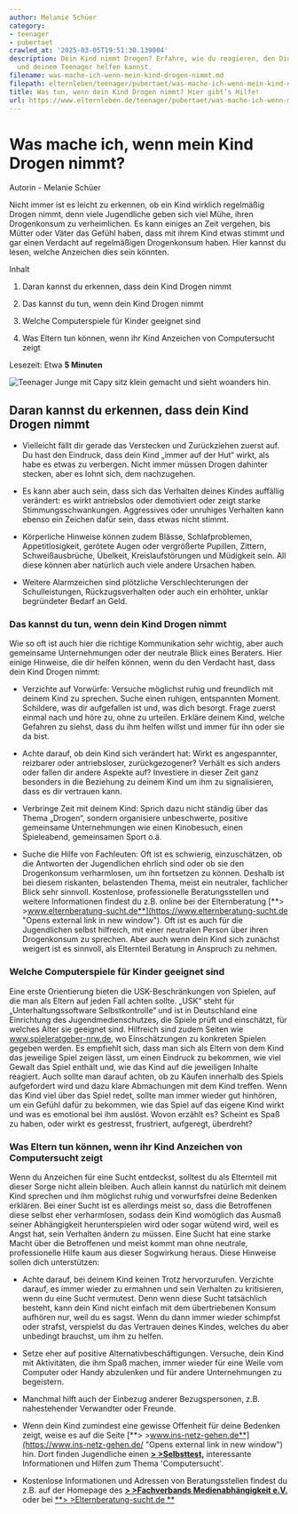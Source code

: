 ```yaml
---
author: Melanie Schüer
category:
- teenager
- pubertaet
crawled_at: '2025-03-05T19:51:30.139004'
description: Dein Kind nimmt Drogen? Erfahre, wie du reagieren, den Dialog öffnen
  und deinem Teenager helfen kannst.
filename: was-mache-ich-wenn-mein-kind-drogen-nimmt.md
filepath: elternleben/teenager/pubertaet/was-mache-ich-wenn-mein-kind-drogen-nimmt.md
title: Was tun, wenn dein Kind Drogen nimmt? Hier gibt’s Hilfe!
url: https://www.elternleben.de/teenager/pubertaet/was-mache-ich-wenn-mein-kind-drogen-nimmt/
---
```


#  Was mache ich, wenn mein Kind Drogen nimmt?

Autorin - Melanie Schüer

Nicht immer ist es leicht zu erkennen, ob ein Kind wirklich regelmäßig Drogen
nimmt, denn viele Jugendliche geben sich viel Mühe, ihren Drogenkonsum zu
verheimlichen. Es kann einiges an Zeit vergehen, bis Mütter oder Väter das
Gefühl haben, dass mit ihrem Kind etwas stimmt und gar einen Verdacht auf
regelmäßigen Drogenkonsum haben. Hier kannst du lesen, welche Anzeichen dies
sein könnten.

Inhalt

1. Daran kannst du erkennen, dass dein Kind Drogen nimmt

2. Das kannst du tun, wenn dein Kind Drogen nimmt

3. Welche Computerspiele für Kinder geeignet sind

4. Was Eltern tun können, wenn ihr Kind Anzeichen von Computersucht zeigt

Lesezeit: Etwa **5 Minuten**

![Teenager Junge mit Capy sitz klein gemacht und sieht woanders
hin.](/fileadmin/_processed_/0/b/csm_Ha__ufige_Fragen_Was_mache_ich__wenn_mein_Kind_Drogen_nimmt_shutterstock_1642847605_Original_KLEIN_d1c3bf1733.jpg)

##  Daran kannst du erkennen, dass dein Kind Drogen nimmt

  * Vielleicht fällt dir gerade das Verstecken und Zurückziehen zuerst auf. Du hast den Eindruck, dass dein Kind „immer auf der Hut“ wirkt, als habe es etwas zu verbergen. Nicht immer müssen Drogen dahinter stecken, aber es lohnt sich, dem nachzugehen.

  * Es kann aber auch sein, dass sich das Verhalten deines Kindes auffällig verändert: es wirkt antriebslos oder demotiviert oder zeigt starke Stimmungsschwankungen. Aggressives oder unruhiges Verhalten kann ebenso ein Zeichen dafür sein, dass etwas nicht stimmt.

  * Körperliche Hinweise können zudem Blässe, Schlafproblemen, Appetitlosigkeit, gerötete Augen oder vergrößerte Pupillen, Zittern, Schweißausbrüche, Übelkeit, Kreislaufstörungen und Müdigkeit sein. All diese können aber natürlich auch viele andere Ursachen haben.

  * Weitere Alarmzeichen sind plötzliche Verschlechterungen der Schulleistungen, Rückzugsverhalten oder auch ein erhöhter, unklar begründeter Bedarf an Geld.

###  Das kannst du tun, wenn dein Kind Drogen nimmt

Wie so oft ist auch hier die richtige Kommunikation sehr wichtig, aber auch
gemeinsame Unternehmungen oder der neutrale Blick eines Beraters. Hier einige
Hinweise, die dir helfen können, wenn du den Verdacht hast, dass dein Kind
Drogen nimmt:

  * Verzichte auf Vorwürfe: Versuche möglichst ruhig und freundlich mit deinem Kind zu sprechen. Suche einen ruhigen, entspannten Moment. Schildere, was dir aufgefallen ist und, was dich besorgt. Frage zuerst einmal nach und höre zu, ohne zu urteilen. Erkläre deinem Kind, welche Gefahren zu siehst, dass du ihm helfen willst und immer für ihn oder sie da bist.

  * Achte darauf, ob dein Kind sich verändert hat: Wirkt es angespannter, reizbarer oder antriebsloser, zurückgezogener? Verhält es sich anders oder fallen dir andere Aspekte auf? Investiere in dieser Zeit ganz besonders in die Beziehung zu deinem Kind um ihm zu signalisieren, dass es dir vertrauen kann.

  * Verbringe Zeit mit deinem Kind: Sprich dazu nicht ständig über das Thema „Drogen“, sondern organisiere unbeschwerte, positive gemeinsame Unternehmungen wie einen Kinobesuch, einen Spieleabend, gemeinsamen Sport o.ä.

  * Suche die Hilfe von Fachleuten: Oft ist es schwierig, einzuschätzen, ob die Antworten der Jugendlichen ehrlich sind oder ob sie den Drogenkonsum verharmlosen, um ihn fortsetzen zu können. Deshalb ist bei diesem riskanten, belastenden Thema, meist ein neutraler, fachlicher Blick sehr sinnvoll. Kostenlose, professionelle Beratungsstellen und weitere Informationen findest du z.B. online bei der Elternberatung [**> >www.elternberatung-sucht.de**](https://www.elternberatung-sucht.de "Opens external link in new window"). Oft ist es auch für die Jugendlichen selbst hilfreich, mit einer neutralen Person über ihren Drogenkonsum zu sprechen. Aber auch wenn dein Kind sich zunächst weigert ist es sinnvoll, als Elternteil Beratung in Anspruch zu nehmen.

###  Welche Computerspiele für Kinder geeignet sind

Eine erste Orientierung bieten die USK-Beschränkungen von Spielen, auf die man
als Eltern auf jeden Fall achten sollte. „USK“ steht für
„Unterhaltungssoftware Selbstkontrolle“ und ist in Deutschland eine
Einrichtung des Jugendmedienschutzes, die Spiele prüft und einschätzt, für
welches Alter sie geeignet sind. Hilfreich sind zudem Seiten wie
www.spieleratgeber-nrw.de, wo Einschätzungen zu konkreten Spielen gegeben
werden. Es empfiehlt sich, dass man sich als Eltern von dem Kind das jeweilige
Spiel zeigen lässt, um einen Eindruck zu bekommen, wie viel Gewalt das Spiel
enthält und, wie das Kind auf die jeweiligen Inhalte reagiert. Auch sollte man
darauf achten, ob zu Käufen innerhalb des Spiels aufgefordert wird und dazu
klare Abmachungen mit dem Kind treffen. Wenn das Kind viel über das Spiel
redet, sollte man immer wieder gut hinhören, um ein Gefühl dafür zu bekommen,
wie das Spiel auf das eigene Kind wirkt und was es emotional bei ihm auslöst.
Wovon erzählt es? Scheint es Spaß zu haben, oder wirkt es gestresst,
frustriert, aufgeregt, überdreht?

###  Was Eltern tun können, wenn ihr Kind Anzeichen von Computersucht zeigt

Wenn du Anzeichen für eine Sucht entdeckst, solltest du als Elternteil mit
dieser Sorge nicht allein bleiben. Auch allein kannst du natürlich mit deinem
Kind sprechen und ihm möglichst ruhig und vorwurfsfrei deine Bedenken
erklären. Bei einer Sucht ist es allerdings meist so, dass die Betroffenen
diese selbst eher verharmlosen, sodass dein Kind womöglich das Ausmaß seiner
Abhängigkeit herunterspielen wird oder sogar wütend wird, weil es Angst hat,
sein Verhalten ändern zu müssen. Eine Sucht hat eine starke Macht über die
Betroffenen und meist kommt man ohne neutrale, professionelle Hilfe kaum aus
dieser Sogwirkung heraus. Diese Hinweise sollen dich unterstützen:

  * Achte darauf, bei deinem Kind keinen Trotz hervorzurufen. Verzichte darauf, es immer wieder zu ermahnen und sein Verhalten zu kritisieren, wenn du eine Sucht vermutest. Denn wenn diese Sucht tatsächlich besteht, kann dein Kind nicht einfach mit dem übertriebenen Konsum aufhören nur, weil du es sagst. Wenn du dann immer wieder schimpfst oder strafst, verspielst du das Vertrauen deines Kindes, welches du aber unbedingt brauchst, um ihm zu helfen.

  * Setze eher auf positive Alternativbeschäftigungen. Versuche, dein Kind mit Aktivitäten, die ihm Spaß machen, immer wieder für eine Weile vom Computer oder Handy abzulenken und für andere Unternehmungen zu begeistern.

  * Manchmal hilft auch der Einbezug anderer Bezugspersonen, z.B. nahestehender Verwandter oder Freunde.

  * Wenn dein Kind zumindest eine gewisse Offenheit für deine Bedenken zeigt, weise es auf die Seite [**> >www.ins-netz-gehen.de**](https://www.ins-netz-gehen.de/ "Opens external link in new window") hin. Dort finden Jugendliche einen [**> >Selbsttest,**](https://www.ins-netz-gehen.de/check-dich-selbst/bin-ich-suechtig "Opens external link in new window") interessante Informationen und Hilfen zum Thema 'Computersucht'.

  * Kostenlose Informationen und Adressen von Beratungsstellen findest du z.B. auf der Homepage des [**> >Fachverbands Medienabhängigkeit e.V.**](https://www.fv-medienabhaengigkeit.de/hilfe-finden/adressliste/ "Opens external link in new window") oder bei [**> >Elternberatung-sucht.de **](https://www.elternberatung-sucht.de)

